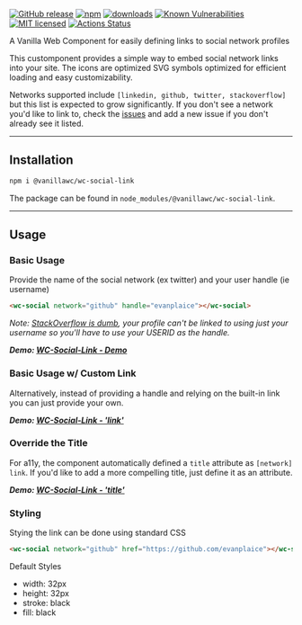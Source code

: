 [![GitHub release](https://img.shields.io/github/v/release/vanillawc/wc-social-link.svg)](https://github.com/vanillawc/wc-social-link/releases)
[![npm](https://badgen.net/npm/v/@vanillawc/wc-social-link)](https://www.npmjs.com/package/@vanillawc/wc-social-link)
[![downloads](https://badgen.net/npm/dt/@vanillawc/wc-social-link)](https://www.npmjs.com/package/@vanillawc/wc-social-link)
[![Known Vulnerabilities](https://snyk.io/test/npm/@vanillawc/wc-social-link/badge.svg)](https://snyk.io/test/npm/@vanillawc/wc-social-link)
[![MIT licensed](https://img.shields.io/badge/license-MIT-blue.svg)](https://raw.githubusercontent.com/vanillawc/wc-social-link/master/LICENSE)
[![Actions Status](https://github.com/vanillawc/wc-social-link/workflows/Release/badge.svg)](https://github.com/vanillawc/wc-social-link/actions)

A Vanilla Web Component for easily defining links to social network profiles

 <!-- TODO: Add video graphic here -->

This customponent provides a simple way to embed social network links into your site. The icons are optimized SVG symbols optimized for efficient loading and easy customizability.

Networks supported include `[linkedin, github, twitter, stackoverflow]` but this list is expected to grow significantly. If you don't see a network you'd like to link to, check the [issues][] and add a new issue if you don't already see it listed.

-----

## Installation

```sh
npm i @vanillawc/wc-social-link
```

The package can be found in `node_modules/@vanillawc/wc-social-link`.

-----

## Usage

### Basic Usage

Provide the name of the social network (ex twitter) and your user handle (ie username)

```html
<wc-social network="github" handle="evanplaice"></wc-social>
```

*Note: [StackOverflow is dumb][], your profile can't be linked to using just your username so you'll have to use your USERID as the handle.*

***Demo: [WC-Social-Link - Demo][]***

### Basic Usage w/ Custom Link

Alternatively, instead of providing a handle and relying on the built-in link you can just provide your own.

<wc-social network="github" href="https://github.com/evanplaice"></wc-social>

***Demo: [WC-Social-Link - 'link'][]***


### Override the Title

For a11y, the component automatically defined a `title` attribute as `[network] link`. If you'd like to add a more compelling title, just define it as an attribute.

<wc-social network="github" handle="evanplaice" title="Interesting Title"></wc-social>

***Demo: [WC-Social-Link - 'title'][]***


### Styling

Stying the link can be done using standard CSS

```html
<wc-social network="github" href="https://github.com/evanplaice"></wc-social>
```

Default Styles

- width: 32px
- height: 32px
- stroke: black
- fill: black


[WC-Social-Link - Demo]: https://vanillawc.github.io/wc-social-link/demo/basic-usage.html
[WC-Social-Link - 'link']: https://vanillawc.github.io/wc-social-link/demo/link-attribute.html
[WC-Social-Link - 'title']: https://vanillawc.github.io/wc-social-link/demo/title-attribute.html
[issues]: https://github.com/vanillawc/wc-social-link/issues
[StackOverflow is dumb]: https://meta.stackexchange.com/a/914/147836
